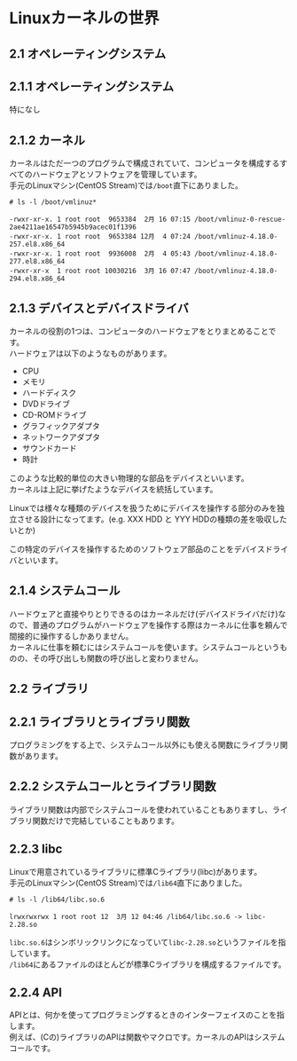 # Linuxカーネルの世界
## 2.1 オペレーティングシステム
## 2.1.1 オペレーティングシステム
特になし
## 2.1.2 カーネル
カーネルはただ一つのプログラムで構成されていて、コンピュータを構成するすべてのハードウェアとソフトウェアを管理しています。  
手元のLinuxマシン(CentOS Stream)では`/boot`直下にありました。
```
# ls -l /boot/vmlinuz*
```
```
-rwxr-xr-x. 1 root root  9653384  2月 16 07:15 /boot/vmlinuz-0-rescue-2ae4211ae16547b5945b9acec01f1396
-rwxr-xr-x. 1 root root  9653384 12月  4 07:24 /boot/vmlinuz-4.18.0-257.el8.x86_64
-rwxr-xr-x. 1 root root  9936008  2月  4 05:43 /boot/vmlinuz-4.18.0-277.el8.x86_64
-rwxr-xr-x  1 root root 10030216  3月 16 07:47 /boot/vmlinuz-4.18.0-294.el8.x86_64
```
## 2.1.3 デバイスとデバイスドライバ
カーネルの役割の1つは、コンピュータのハードウェアをとりまとめることです。  
ハードウェアは以下のようなものがあります。
- CPU
- メモリ
- ハードディスク
- DVDドライブ
- CD-ROMドライブ
- グラフィックアダプタ
- ネットワークアダプタ
- サウンドカード
- 時計

このような比較的単位の大きい物理的な部品をデバイスといいます。  
カーネルは上記に挙げたようなデバイスを統括しています。  
  
Linuxでは様々な種類のデバイスを扱うためにデバイスを操作する部分のみを独立させる設計になってます。(e.g. XXX HDD と YYY HDDの種類の差を吸収したいとか)  
  
この特定のデバイスを操作するためのソフトウェア部品のことをデバイスドライバといいます。
## 2.1.4 システムコール
ハードウェアと直接やりとりできるのはカーネルだけ(デバイスドライバだけ)なので、普通のプログラムがハードウェアを操作する際はカーネルに仕事を頼んで間接的に操作するしかありません。  
カーネルに仕事を頼むにはシステムコールを使います。システムコールというものの、その呼び出しも関数の呼び出しと変わりません。
## 2.2 ライブラリ
## 2.2.1 ライブラリとライブラリ関数
プログラミングをする上で、システムコール以外にも使える関数にライブラリ関数があります。
## 2.2.2 システムコールとライブラリ関数
ライブラリ関数は内部でシステムコールを使われていることもありますし、ライブラリ関数だけで完結していることもあります。  
## 2.2.3 libc
Linuxで用意されているライブラリに標準Cライブラリ(libc)があります。  
手元のLinuxマシン(CentOS Stream)では`/lib64`直下にありました。
```
# ls -l /lib64/libc.so.6
```
```
lrwxrwxrwx 1 root root 12  3月 12 04:46 /lib64/libc.so.6 -> libc-2.28.so
```
`libc.so.6`はシンボリックリンクになっていて`libc-2.28.so`というファイルを指しています。  
`/lib64`にあるファイルのほとんどが標準Cライブラリを構成するファイルです。
## 2.2.4 API
APIとは、何かを使ってプログラミングするときのインターフェイスのことを指します。  
例えば、(Cの)ライブラリのAPIは関数やマクロです。カーネルのAPIはシステムコールです。
